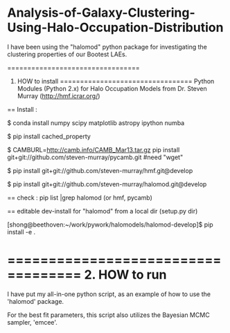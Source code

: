 # Analysis-of-Galaxy-Clustering-Using-Halo-Occupation-Distribution

I have been using the "halomod" python package for investigating the clustering properties of our Bootest LAEs.  

=================================
1. HOW to install
=================================
Python Modules (Python 2.x) for Halo Occupation Models from Dr. Steven Murray (http://hmf.icrar.org/)

== Install : 

$ conda install numpy scipy matplotlib astropy ipython numba

$ pip install cached_property

$ CAMBURL=http://camb.info/CAMB_Mar13.tar.gz pip install git+git://github.com/steven-murray/pycamb.git        #need "wget"

$ pip install git+git://github.com/steven-murray/hmf.git@develop

$ pip install git+git://github.com/steven-murray/halomod.git@develop

== check : pip list |grep halomod (or hmf, pycamb)

== editable dev-install for "halomod" from a local dir (setup.py dir)

[shong@beethoven:~/work/pywork/halomodels/halomod-develop]$ pip install -e .


===================================
2. HOW to run
===================================

I have put my all-in-one python script, as an example of how to use the 'halomod' package. 

For the best fit parameters, this script also utilizes the Bayesian MCMC sampler, 'emcee'. 

